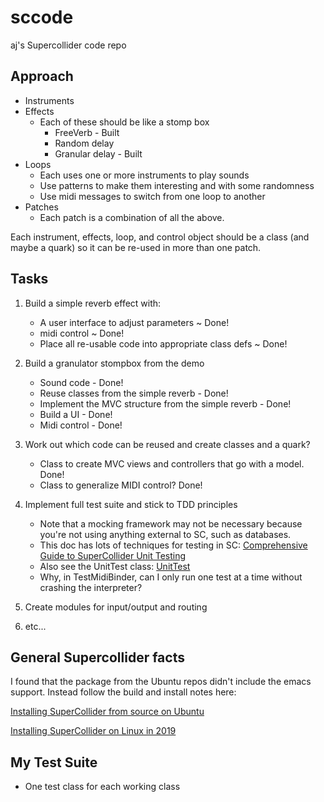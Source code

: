 # sccode

aj's Supercollider code repo

## Approach

- Instruments
- Effects
  - Each of these should be like a stomp box
	- FreeVerb - Built
    - Random delay
    - Granular delay - Built
- Loops
  - Each uses one or more instruments to play sounds
  - Use patterns to make them interesting and with some randomness
  - Use midi messages to switch from one loop to another
- Patches
  - Each patch is a combination of all the above.

Each instrument, effects, loop, and control object should be a class (and maybe a quark) so it can be re-used in more than one patch.

## Tasks

1. Build a simple reverb effect with:

    - A user interface to adjust parameters ~ Done!
    - midi control ~ Done!
    - Place all re-usable code into appropriate class defs ~ Done! 

1. Build a granulator stompbox from the demo

    - Sound code - Done!
    - Reuse classes from the simple reverb - Done!
	- Implement the MVC structure from the simple reverb - Done!
    - Build a UI - Done!
    - Midi control - Done!

1. Work out which code can be reused and create classes and a quark?

    - Class to create MVC views and controllers that go with a model. Done!
    - Class to generalize MIDI control? Done!

1. Implement full test suite and stick to TDD principles

    - Note that a mocking framework may not be necessary because you're not using anything external to SC, such as databases.
	- This doc has lots of techniques for testing in SC: [Comprehensive Guide to SuperCollider Unit Testing](https://gist.github.com/brianlheim/91222d487afa18582c287b0a722ae272)
	- Also see the UnitTest class: [UnitTest](http://doc.sccode.org/Classes/UnitTest.html)
	- Why, in TestMidiBinder, can I only run one test at a time without crashing the interpreter?

1. Create modules for input/output and routing
1. etc...

## General Supercollider facts

I found that the package from the Ubuntu repos didn't include the emacs support. Instead follow the build and install notes here: 

[Installing SuperCollider from source on Ubuntu](https://github.com/supercollider/supercollider/wiki/Installing-SuperCollider-from-source-on-Ubuntu)

[Installing SuperCollider on Linux in 2019](https://lukaprincic.si/development-log/installing-supercollider-on-linux-in-2019)


## My Test Suite

- One test class for each working class
